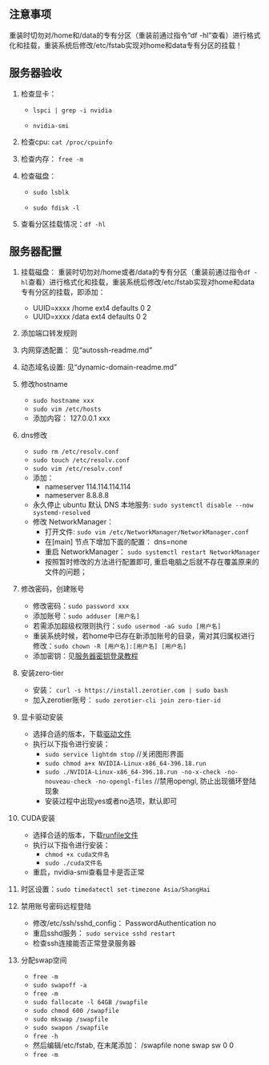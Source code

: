 ## 注意事项
重装时切勿对/home和/data的专有分区（重装前通过指令“df -hl”查看）进行格式化和挂载，重装系统后修改/etc/fstab实现对home和data专有分区的挂载！

## 服务器验收

1. 检查显卡：

    - `lspci | grep -i nvidia`

    - `nvidia-smi`

2. 检查cpu: `cat /proc/cpuinfo`

3. 检查内存： `free -m`

4. 检查磁盘：

    - `sudo lsblk`

    - `sudo fdisk -l`

5. 查看分区挂载情况：`df -hl`

</ul>

## 服务器配置

1. 挂载磁盘： 重装时切勿对/home或者/data的专有分区（重装前通过指令`df -hl`查看）进行格式化和挂载，重装系统后修改/etc/fstab实现对home和data专有分区的挂载，即添加：
    + UUID=xxxx /home           ext4    defaults        0       2
    + UUID=xxxx /data           ext4    defaults        0       2

2. 添加端口转发规则

3. 内网穿透配置： 见“autossh-readme.md”

4. 动态域名设置: 见“dynamic-domain-readme.md”

5. 修改hostname
    + `sudo hostname xxx`
    + `sudo vim /etc/hosts`
    + 添加内容： 127.0.0.1 xxx

6. dns修改
    + `sudo rm /etc/resolv.conf`
    + `sudo touch /etc/resolv.conf`
    + `sudo vim /etc/resolv.conf`
    + 添加：
        - nameserver 114.114.114.114
        - nameserver 8.8.8.8
    + 永久停止 ubuntu 默认 DNS 本地服务:
        `sudo systemctl disable --now systemd-resolved`
    + 修改 NetworkManager：
        - 打开文件: `sudo vim /etc/NetworkManager/NetworkManager.conf`
        - 在[main] 节点下增加下面的配置： dns=none
        - 重启 NetworkManager： `sudo systemctl restart NetworkManager`
        - 按照暂时修改的方法进行配置即可, 重启电脑之后就不存在覆盖原来的文件的问题；

7. 修改密码，创建账号
    + 修改密码：`sudo password xxx`
    + 添加账号：`sudo adduser [用户名]`
    + 若需添加超级权限则执行：`sudo usermod -aG sudo [用户名]`
    + 重装系统时候，若home中已存在新添加账号的目录，需对其归属权进行修改：`sudo chown -R [用户名]:[用户名] [用户名]`
    + 添加密钥：见[服务器密钥登录教程](https://docs.qq.com/doc/DTVdTTUJNcWtvTWJp)

8. 安装zero-tier
    + 安装： `curl -s https://install.zerotier.com | sudo bash`
    + 加入zerotier账号： `sudo zerotier-cli join zero-tier-id`

9. 显卡驱动安装
    + 选择合适的版本，下载[驱动文件](https://www.nvidia.com/download/index.aspx?lang=en-us)
    + 执行以下指令进行安装：
        - `sudo service lightdm stop` //关闭图形界面
        - `sudo chmod a+x NVIDIA-Linux-x86_64-396.18.run`
        - `sudo ./NVIDIA-Linux-x86_64-396.18.run -no-x-check -no-nouveau-check -no-opengl-files` //禁用opengl, 防止出现循环登陆现象
        - 安装过程中出现yes或者no选项，默认即可

10. CUDA安装
    + 选择合适的版本，下载[runfile文件](https://developer.nvidia.com/cuda-downloads?target_os=Linux&target_arch=x86_64&Distribution=Ubuntu)
    + 执行以下指令进行安装：
        - `chmod +x cuda文件名`
        - `sudo ./cuda文件名`
    + 重启，nvidia-smi查看显卡是否正常

11. 时区设置：`sudo timedatectl set-timezone Asia/ShangHai`

12. 禁用账号密码远程登陆
    + 修改/etc/ssh/sshd_config： PasswordAuthentication no
    + 重启sshd服务： `sudo service sshd restart`
    + 检查ssh连接能否正常登录服务器

13. 分配swap空间
    + `free -m`
    + `sudo swapoff -a`
    + `free -m`
    + `sudo fallocate -l 64GB /swapfile`
    + `sudo chmod 600 /swapfile`
    + `sudo mkswap /swapfile`
    + `sudo swapon /swapfile`
    + `free -h`
    + 然后编辑/etc/fstab, 在末尾添加： /swapfile none swap sw 0 0
    + `free -m`

